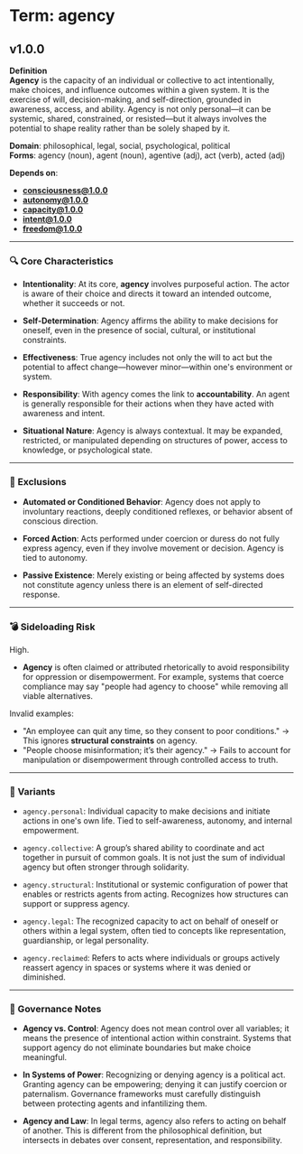 # Term: agency

## v1.0.0

**Definition**  
**Agency** is the capacity of an individual or collective to act intentionally, make choices, and influence outcomes within a given system. It is the exercise of will, decision-making, and self-direction, grounded in awareness, access, and ability. Agency is not only personal—it can be systemic, shared, constrained, or resisted—but it always involves the potential to shape reality rather than be solely shaped by it.

**Domain**: philosophical, legal, social, psychological, political  
**Forms**: agency (noun), agent (noun), agentive (adj), act (verb), acted (adj)

**Depends on**:  
- **consciousness@1.0.0**  
- **autonomy@1.0.0**  
- **capacity@1.0.0**  
- **intent@1.0.0**  
- **freedom@1.0.0**

---

### 🔍 Core Characteristics

- **Intentionality**: At its core, **agency** involves purposeful action. The actor is aware of their choice and directs it toward an intended outcome, whether it succeeds or not.

- **Self-Determination**: Agency affirms the ability to make decisions for oneself, even in the presence of social, cultural, or institutional constraints.

- **Effectiveness**: True agency includes not only the will to act but the potential to affect change—however minor—within one's environment or system.

- **Responsibility**: With agency comes the link to **accountability**. An agent is generally responsible for their actions when they have acted with awareness and intent.

- **Situational Nature**: Agency is always contextual. It may be expanded, restricted, or manipulated depending on structures of power, access to knowledge, or psychological state.

---

### 🚧 Exclusions

- **Automated or Conditioned Behavior**: Agency does not apply to involuntary reactions, deeply conditioned reflexes, or behavior absent of conscious direction.

- **Forced Action**: Acts performed under coercion or duress do not fully express agency, even if they involve movement or decision. Agency is tied to autonomy.

- **Passive Existence**: Merely existing or being affected by systems does not constitute agency unless there is an element of self-directed response.

---

### 💣 Sideloading Risk

High.  
- **Agency** is often claimed or attributed rhetorically to avoid responsibility for oppression or disempowerment. For example, systems that coerce compliance may say "people had agency to choose" while removing all viable alternatives.

Invalid examples:
- "An employee can quit any time, so they consent to poor conditions." → This ignores **structural constraints** on agency.
- "People choose misinformation; it’s their agency." → Fails to account for manipulation or disempowerment through controlled access to truth.

---

### 🔁 Variants

- `agency.personal`: Individual capacity to make decisions and initiate actions in one's own life. Tied to self-awareness, autonomy, and internal empowerment.

- `agency.collective`: A group’s shared ability to coordinate and act together in pursuit of common goals. It is not just the sum of individual agency but often stronger through solidarity.

- `agency.structural`: Institutional or systemic configuration of power that enables or restricts agents from acting. Recognizes how structures can support or suppress agency.

- `agency.legal`: The recognized capacity to act on behalf of oneself or others within a legal system, often tied to concepts like representation, guardianship, or legal personality.

- `agency.reclaimed`: Refers to acts where individuals or groups actively reassert agency in spaces or systems where it was denied or diminished.

---

### 🔐 Governance Notes

- **Agency vs. Control**: Agency does not mean control over all variables; it means the presence of intentional action within constraint. Systems that support agency do not eliminate boundaries but make choice meaningful.

- **In Systems of Power**: Recognizing or denying agency is a political act. Granting agency can be empowering; denying it can justify coercion or paternalism. Governance frameworks must carefully distinguish between protecting agents and infantilizing them.

- **Agency and Law**: In legal terms, agency also refers to acting on behalf of another. This is different from the philosophical definition, but intersects in debates over consent, representation, and responsibility.
